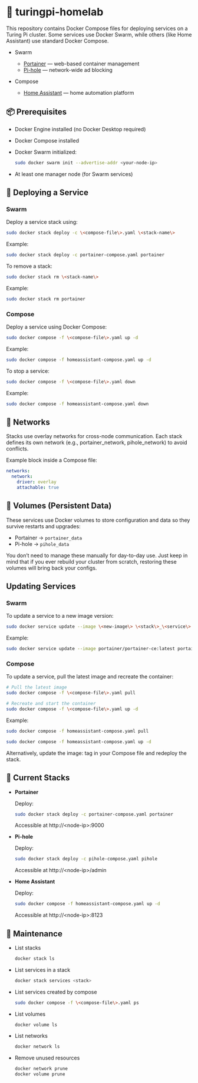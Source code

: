 <!-- markdownlint-disable MD024 -->

# 🐋 turingpi-homelab

This repository contains Docker Compose files for deploying services on a Turing Pi cluster. Some services use Docker Swarm, while others (like Home Assistant) use standard Docker Compose.

- Swarm
  - [Portainer](https://www.portainer.io) — web-based container management
  - [Pi-hole](https://pi-hole.net) — network-wide ad blocking

- Compose
  - [Home Assistant](https://www.home-assistant.io) — home automation platform

## 📦 Prerequisites

- Docker Engine installed (no Docker Desktop required)
- Docker Compose installed
- Docker Swarm initialized:

    ```bash
    sudo docker swarm init --advertise-addr <your-node-ip>
    ```

- At least one manager node (for Swarm services)

## 🚀 Deploying a Service

### Swarm

Deploy a service stack using:

```bash
sudo docker stack deploy -c \<compose-file\>.yaml \<stack-name\>
```

Example:

```bash
sudo docker stack deploy -c portainer-compose.yaml portainer
```

To remove a stack:

```bash
sudo docker stack rm \<stack-name\>
```

Example:

```bash
sudo docker stack rm portainer
```

### Compose

Deploy a service using Docker Compose:

```bash
sudo docker compose -f \<compose-file\>.yaml up -d
```

Example:

```bash
sudo docker compose -f homeassistant-compose.yaml up -d
```

To stop a service:

``` bash
sudo docker compose -f \<compose-file\>.yaml down
```

Example:

```bash
sudo docker compose -f homeassistant-compose.yaml down
```

## 🔗 Networks

Stacks use overlay networks for cross-node communication. Each stack defines its own network (e.g., portainer_network, pihole_network) to avoid conflicts.

Example block inside a Compose file:

```yaml
networks:
  network:
    driver: overlay
    attachable: true

```

## 💾 Volumes (Persistent Data)

These services use Docker volumes to store configuration and data so they survive restarts and upgrades:

- Portainer → `portainer_data`
- Pi-hole → `pihole_data`

You don’t need to manage these manually for day-to-day use. Just keep in mind that if you ever rebuild your cluster from scratch, restoring these volumes will bring back your configs.

## Updating Services

### Swarm

To update a service to a new image version:

```bash
sudo docker service update --image \<new-image\> \<stack\>_\<service\>
```

Example:

```bash
sudo docker service update --image portainer/portainer-ce:latest portainer_portainer
```

### Compose

To update a service, pull the latest image and recreate the container:

```bash
# Pull the latest image
sudo docker compose -f \<compose-file\>.yaml pull

# Recreate and start the container
sudo docker compose -f \<compose-file\>.yaml up -d
```

Example:

```bash
sudo docker compose -f homeassistant-compose.yaml pull

sudo docker compose -f homeassistant-compose.yaml up -d
```

Alternatively, update the image: tag in your Compose file and redeploy the stack.

## 📜 Current Stacks

- **Portainer**

    Deploy:

    ```bash
    sudo docker stack deploy -c portainer-compose.yaml portainer
    ```

    Accessible at http://\<node-ip\>:9000

- **Pi-hole**

    Deploy:

    ```bash
    sudo docker stack deploy -c pihole-compose.yaml pihole
    ```

    Accessible at http://\<node-ip\>/admin

- **Home Assistant**

    Deploy:

    ```bash
    sudo docker compose -f homeassistant-compose.yaml up -d
    ```

    Accessible at http://\<node-ip\>:8123

## 🧹 Maintenance

- List stacks

    ```bash
    docker stack ls
    ```

- List services in a stack

    ```bash
    docker stack services <stack>
    ```

- List services created by compose

    ```bash
    sudo docker compose -f \<compose-file\>.yaml ps
    ```

- List volumes

    ```bash
    docker volume ls
    ```

- List networks

    ```bash
    docker network ls
    ```

- Remove unused resources

    ```bash
    docker network prune
    docker volume prune
    ```
